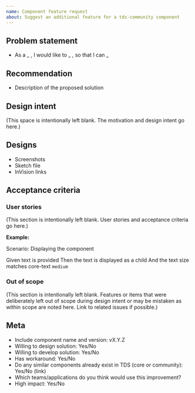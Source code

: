 ```yaml
---
name: Component feature request
about: Suggest an additional feature for a tds-community component
---
```


<!--
  ### IMPORTANT SECURITY NOTE ###

  When opening issues, be sure NOT to include any private or personal
  information such as secrets, passwords, or any source code that involves
  data retrieval.

  Also, do not include links to sites on staging.
-->

## Problem statement

- As a _ , I would like to _ , so that I can \_

## Recommendation

- Description of the proposed solution

## Design intent

<!--
  Note: designs must be approved by the Digital Platform Ambassadors
  Before any code or pull requests can be submitted

  See the community backlog guide for details on design intent:
  https://github.com/telus/tds-community/blob/master/guie/Community_Backlog.md#3-design-intent
-->

(This space is intentionally left blank. The motivation and design intent go here.)

## Designs

- Screenshots
- Sketch file
- InVision links

## Acceptance criteria

<!--
  TELUS guideline on writing acceptance criteria for development and QA
  Can be found on the Reference Architecture:
  https://github.com/telus/reference-architecture/blob/master/process/user-stories.md#how
-->

### User stories

(This section is intentionally left blank. User stories and acceptance criteria go here.)

**Example:**

Scenario: Displaying the component

Given text is provided
Then the text is displayed as a child
And the text size matches core-text `medium`

### Out of scope

(This section is intentionally left blank. Features or items that were deliberately left out of scope during design intent or may be mistaken as within scope are noted here. Link to related issues if possible.)

## Meta

- Include component name and version: vX.Y.Z
- Willing to design solution: Yes/No
- Willing to develop solution: Yes/No
- Has workaround: Yes/No
- Do any similar components already exist in TDS (core or community): Yes/No (link)
- Which teams/applications do you think would use this improvement?
- High impact: Yes/No
